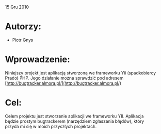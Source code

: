 ﻿15 Gru 2010

Autorzy:
========

- Piotr Gnys


Wprowadzenie:
=============

Niniejszy projekt jest aplikacją stworzoną we frameworku Yii (spadkobiercy Prado) PHP.
Jego działanie można sprawdzić pod adresem [http://bugtracker.almora.pl/](http://bugtracker.almora.pl/)

Cel:
====

Celem projektu jest stworzenie aplikacji we frameworku YII. Aplikacja będzie prostym bugtrackerem (narzędziem zgłaszania błędów), który przyda mi się w moich przyszłych projektach.